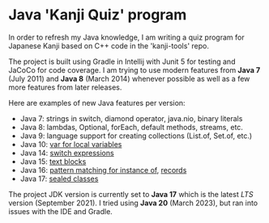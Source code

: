 # Java 'Kanji Quiz' program

In order to refresh my Java knowledge, I am writing a quiz program for Japanese
Kanji based on C++ code in the 'kanji-tools' repo.

The project is built using Gradle in Intellij with Junit 5 for testing and
JaCoCo for code coverage. I am trying to use modern features from **Java 7**
(July 2011) and **Java 8** (March 2014) whenever possible as well as a few
more features from later releases.

Here are examples of new Java features per version:

- Java 7: strings in switch, diamond operator, java.nio, binary literals
- Java 8: lambdas, Optional, forEach, default methods, streams, etc.
- Java 9: language support for creating collections (List.of, Set.of, etc.)
- Java 10: [var for local variables](https://openjdk.java.net/jeps/286)
- Java 14: [switch expressions](https://openjdk.java.net/jeps/361)
- Java 15: [text blocks](https://openjdk.java.net/jeps/378)
- Java 16: [pattern matching for instance of](https://openjdk.java.net/jeps/394), [records](https://openjdk.java.net/jeps/395)
- Java 17: [sealed classes](https://openjdk.java.net/jeps/409)

The project JDK version is currently set to **Java 17** which is the latest
*LTS* version (September 2021). I tried using **Java 20** (March 2023), but ran
into issues with the IDE and Gradle.
